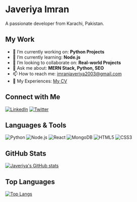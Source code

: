 <!-- Your Name -->
# Javeriya Imran

<!-- Your Bio -->
A passionate developer from Karachi, Pakistan.

<!-- Your Work -->
## My Work

- 🔭 I’m currently working on: **Python Projects**
- 🌱 I’m currently learning: **Node.js**
- 👯 I’m looking to collaborate on: **Real-world Projects**
- 💬 Ask me about: **MERN Stack, Python, SEO**
- 📫 How to reach me: [imranjaveriya2003@gmail.com](mailto:imranjaveriya2003@gmail.com)
- 📄 My Experiences: [My CV](https://www.dropbox.com/scl/fi/bkq2gx5k3a5lrhiu5gibu/cv2-front-end.docx.pdf?rlkey=oi3zpcb3p00bhyaz1n6ba8v68&st=7hhk4gc7&dl=0)

<!-- Connect with Me -->
## Connect with Me

[![LinkedIn](https://img.shields.io/badge/LinkedIn-javeriyah--imran-blue)](https://www.linkedin.com/in/javeriyah-imran-31399a251/)
[![Twitter](https://img.shields.io/badge/Twitter-javeriyaimran-blue)](https://twitter.com/javeriyaimran)

<!-- Languages & Tools -->
## Languages & Tools

![Python](https://img.shields.io/badge/-Python-black?logo=python&style=social)
![Node.js](https://img.shields.io/badge/-Node.js-black?logo=node.js&style=social)
![React](https://img.shields.io/badge/-React-black?logo=react&style=social)
![MongoDB](https://img.shields.io/badge/-MongoDB-black?logo=mongodb&style=social)
![HTML5](https://img.shields.io/badge/-HTML5-black?logo=html5&style=social)
![CSS3](https://img.shields.io/badge/-CSS3-black?logo=css3&style=social)

<!-- GitHub Stats -->
## GitHub Stats

[![Javeriya's GitHub stats](https://github-readme-stats.vercel.app/api?username=jennylewis45&show_icons=true&theme=radical)](https://github.com/jennylewis45)

<!-- Top Languages -->
## Top Languages

[![Top Langs](https://github-readme-stats.vercel.app/api/top-langs/?username=jennylewis45&layout=compact&theme=radical)](https://github.com/jennylewis45)
